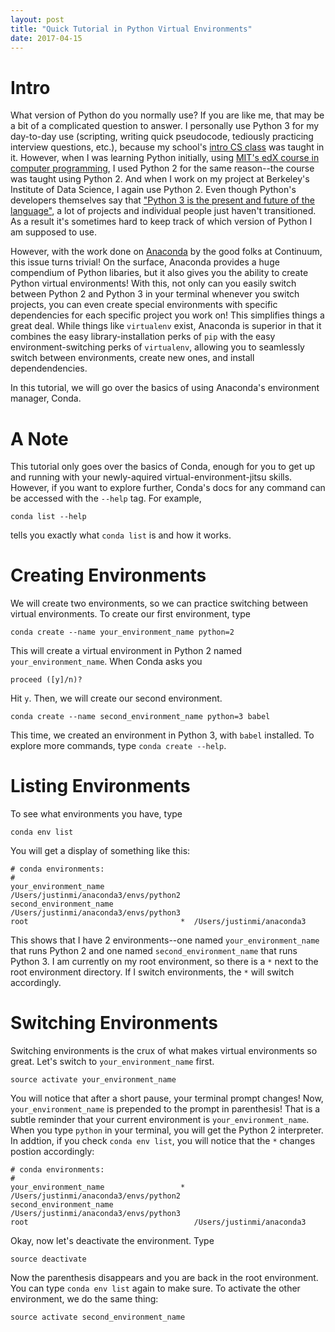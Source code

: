 ```yaml
---
layout: post
title: "Quick Tutorial in Python Virtual Environments"
date: 2017-04-15
---
```


# Intro

What version of Python do you normally use? If you are like me, that may be a bit of a complicated question to answer. I personally use Python 3 for my day-to-day use (scripting, writing quick pseudocode, tediously practicing interview questions, etc.), because my school's [intro CS class](http://cs61a.org/) was taught in it. However, when I was learning Python initially, using [MIT's edX course in computer programming](https://www.edx.org/course/introduction-computer-science-mitx-6-00-1x-10), I used Python 2 for the same reason--the course was taught using Python 2. And when I work on my project at Berkeley's Institute of Data Science, I again use Python 2. Even though Python's developers themselves say that ["Python 3 is the present and future of the language"](https://wiki.python.org/moin/Python2orPython3), a lot of projects and individual people just haven't transitioned. As a result it's sometimes hard to keep track of which version of Python I am supposed to use. 

However, with the work done on [Anaconda](https://www.continuum.io/downloads) by the good folks at Continuum, this issue turns trivial! On the surface, Anaconda provides a huge compendium of Python libaries, but it also gives you the ability to create Python virtual environments! With this, not only can you easily switch between Python 2 and Python 3 in your terminal whenever you switch projects, you can even create special environments with specific dependencies for each specific project you work on! This simplifies things a great deal. While things like `virtualenv` exist, Anaconda is superior in that it combines the easy library-installation perks of `pip` with the easy environment-switching perks of `virtualenv`, allowing you to seamlessly switch between environments, create new ones, and install dependendencies.

In this tutorial, we will go over the basics of using Anaconda's environment manager, Conda. 

# A Note
This tutorial only goes over the basics of Conda, enough for you to get up and running with your newly-aquired virtual-environment-jitsu skills. However, if you want to explore further, Conda's docs for any command can be accessed with the `--help` tag. For example,
```
conda list --help
```
tells you exactly what `conda list` is and how it works. 

# Creating Environments
We will create two environments, so we can practice switching between virtual environments. To create our first environment, type
```
conda create --name your_environment_name python=2
```
This will create a virtual environment in Python 2 named `your_environment_name`. When Conda asks you
```
proceed ([y]/n)?
```
Hit `y`. Then, we will create our second environment. 
```
conda create --name second_environment_name python=3 babel
```
This time, we created an environment in Python 3, with `babel` installed. To explore more commands, type `conda create --help`.

# Listing Environments
To see what environments you have, type
```
conda env list
```
You will get a display of something like this:
```
# conda environments:
#
your_environment_name                    /Users/justinmi/anaconda3/envs/python2
second_environment_name                  /Users/justinmi/anaconda3/envs/python3
root                                  *  /Users/justinmi/anaconda3
```
This shows that I have 2 environments--one named `your_environment_name` that runs Python 2 and one named `second_environment_name` that runs Python 3. I am currently on my root environment, so there is a `*` next to the root environment directory. If I switch environments, the `*` will switch accordingly. 

# Switching Environments
Switching environments is the crux of what makes virtual environments so great. Let's switch to `your_environment_name` first. 
```
source activate your_environment_name
```
You will notice that after a short pause, your terminal prompt changes! Now, `your_environment_name` is prepended to the prompt in parenthesis! That is a subtle reminder that your current environment is `your_environment_name`. When you type `python` in your terminal, you will get the Python 2 interpreter. In addtion, if you check `conda env list`, you will notice that the `*` changes postion accordingly:
```
# conda environments:
#
your_environment_name                 *  /Users/justinmi/anaconda3/envs/python2
second_environment_name                  /Users/justinmi/anaconda3/envs/python3
root                                     /Users/justinmi/anaconda3
```

Okay, now let's deactivate the environment. Type 
```
source deactivate
```
Now the parenthesis disappears and you are back in the root environment. You can type `conda env list` again to make sure. To activate the other environment, we do the same thing:
```
source activate second_environment_name
```





